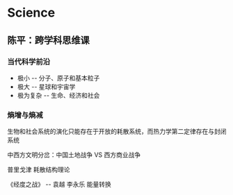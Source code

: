 # Science

## 陈平：跨学科思维课

### 当代科学前沿

* 极小 -- 分子、原子和基本粒子
* 极大 -- 星球和宇宙学
* 极为复杂 -- 生命、经济和社会

### 熵增与熵减
生物和社会系统的演化只能存在于开放的耗散系统，而热力学第二定律存在与封闭系统

中西方文明分岔：中国土地战争 VS 西方商业战争

普里戈津 耗散结构理论

《经度之战》 -- 袁越
李永乐  能量转换
